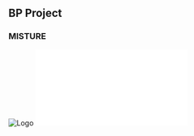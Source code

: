 ## BP Project
### MISTURE
![Logo](https://MISTURE-GROUP10.github.io/descarga.png)
![BP Report](file:///C:/Users/Sergio%20Eraso/Desktop/BPP.pdf)
